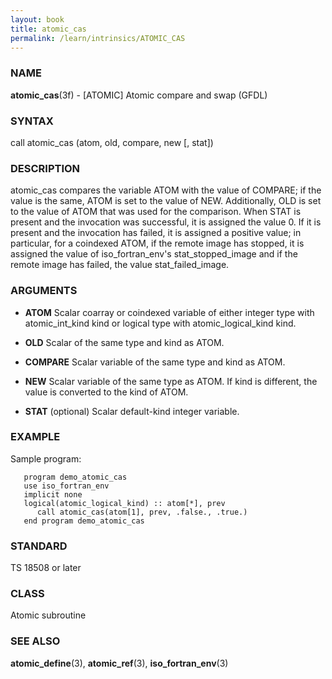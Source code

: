 ```yaml
---
layout: book
title: atomic_cas
permalink: /learn/intrinsics/ATOMIC_CAS
---
```

### NAME

**atomic\_cas**(3f) - \[ATOMIC\] Atomic compare and swap
(GFDL)

### SYNTAX

call atomic\_cas (atom, old, compare, new \[, stat\])

### DESCRIPTION

atomic\_cas compares the variable ATOM with the value of COMPARE; if the
value is the same, ATOM is set to the value of NEW. Additionally, OLD is
set to the value of ATOM that was used for the comparison. When STAT is
present and the invocation was successful, it is assigned the value 0.
If it is present and the invocation has failed, it is assigned a
positive value; in particular, for a coindexed ATOM, if the remote image
has stopped, it is assigned the value of iso\_fortran\_env's
stat\_stopped\_image and if the remote image has failed, the value
stat\_failed\_image.

### ARGUMENTS

  - **ATOM**
    Scalar coarray or coindexed variable of either integer type with
    atomic\_int\_kind kind or logical type with atomic\_logical\_kind
    kind.

  - **OLD**
    Scalar of the same type and kind as ATOM.

  - **COMPARE**
    Scalar variable of the same type and kind as ATOM.

  - **NEW**
    Scalar variable of the same type as ATOM. If kind is different, the
    value is converted to the kind of ATOM.

  - **STAT**
    (optional) Scalar default-kind integer variable.

### EXAMPLE

Sample program:

```
   program demo_atomic_cas
   use iso_fortran_env
   implicit none
   logical(atomic_logical_kind) :: atom[*], prev
      call atomic_cas(atom[1], prev, .false., .true.)
   end program demo_atomic_cas
```

### STANDARD

TS 18508 or later

### CLASS

Atomic subroutine

### SEE ALSO

**atomic\_define**(3), **atomic\_ref**(3), **iso\_fortran\_env**(3)
